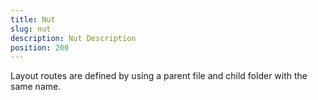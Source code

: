 ```yaml
---
title: Nut
slug: nut
description: Nut Description
position: 200
---
```


Layout routes are defined by using a parent file and child folder with the same name.
